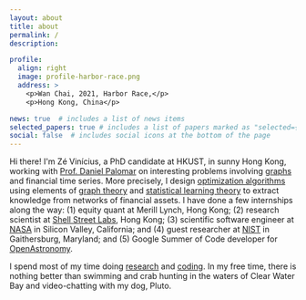 ```yaml
---
layout: about
title: about
permalink: /
description:

profile:
  align: right
  image: profile-harbor-race.png
  address: >
    <p>Wan Chai, 2021, Harbor Race,</p>
    <p>Hong Kong, China</p>

news: true  # includes a list of news items
selected_papers: true # includes a list of papers marked as "selected={true}"
social: false  # includes social icons at the bottom of the page
---
```


Hi there! I'm Zé Vinícius, a PhD candidate at HKUST, in sunny Hong Kong, working with [Prof. Daniel Palomar](https://github.com/dppalomar)
on interesting problems involving [graphs](https://en.wikipedia.org/wiki/Graph_(discrete_mathematics)) and financial time series.
More precisely, I design [optimization algorithms](https://en.wikipedia.org/wiki/Mathematical_optimization) using elements of [graph theory](https://en.wikipedia.org/wiki/Graph_theory) and [statistical learning theory](https://en.wikipedia.org/wiki/Statistical_learning_theory)
to extract knowledge from networks of financial assets. I have done a few internships along the way:
(1) equity quant at Merill Lynch, Hong Kong;
(2) research scientist at [Shell Street Labs](https://www.linkedin.com/company/shell-street-labs/about/), Hong Kong;
(3) scientific software engineer at [NASA](https://exoplanets.nasa.gov/news/1529/meet-the-kepler-mission-team/) in Silicon Valley, California;
and
(4) guest researcher at [NIST](https://www/nist.gov) in Gaithersburg, Maryland;
and (5) Google Summer of Code developer for [OpenAstronomy](https://www.openastronomy.org).

I spend most of my time doing [research](https://scholar.google.com/citations?hl=en&user=ilvNpCoAAAAJ&view_op=list_works&sortby=pubdate)
and [coding](https://github.com/mirca). In my free time, there is nothing better than swimming and crab hunting in the waters
of Clear Water Bay and video-chatting with my dog, Pluto.
